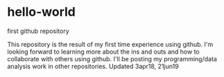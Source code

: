 # hello-world
first github repository

This repository is the result of my first time experience using github. I'm looking forward to learning more about the ins and outs and how to collaborate with others using github. I'll be posting my programming/data analysis work in other repositories. Updated 3apr18, 21jun19
